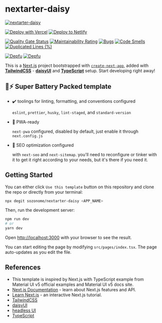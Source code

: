 # nextarter-daisy

[![nextarter-daisy](https://socialify.git.ci/sozonome/nextarter-daisy/image?description=1&language=1&owner=1&stargazers=1&theme=Dark)](https://github.com/sozonome/nextarter-daisy)

[![Deploy with Vercel](https://vercel.com/button)](https://vercel.com/import/git?s=https://github.com/sozonome/nextarter-daisy) [![Deploy to Netlify](https://www.netlify.com/img/deploy/button.svg)](https://app.netlify.com/start/deploy?repository=https://github.com/sozonome/nextarter-daisy)

[![Quality Gate Status](https://sonarcloud.io/api/project_badges/measure?project=sozonome_nextarter-daisy&metric=alert_status)](https://sonarcloud.io/dashboard?id=sozonome_nextarter-daisy) [![Maintainability Rating](https://sonarcloud.io/api/project_badges/measure?project=sozonome_nextarter-daisy&metric=sqale_rating)](https://sonarcloud.io/dashboard?id=sozonome_nextarter-daisy) [![Bugs](https://sonarcloud.io/api/project_badges/measure?project=sozonome_nextarter-daisy&metric=bugs)](https://sonarcloud.io/dashboard?id=sozonome_nextarter-daisy) [![Code Smells](https://sonarcloud.io/api/project_badges/measure?project=sozonome_nextarter-daisy&metric=code_smells)](https://sonarcloud.io/dashboard?id=sozonome_nextarter-daisy) [![Duplicated Lines (%)](https://sonarcloud.io/api/project_badges/measure?project=sozonome_nextarter-daisy&metric=duplicated_lines_density)](https://sonarcloud.io/dashboard?id=sozonome_nextarter-daisy)

[![Depfu](https://badges.depfu.com/badges/9a11af542088ae56d7e4be5e95ffdc47/overview.svg)](https://depfu.com/github/sozonome/nextarter-daisy?project_id=32237) [![Depfu](https://badges.depfu.com/badges/9a11af542088ae56d7e4be5e95ffdc47/count.svg)](https://depfu.com/github/sozonome/nextarter-daisy?project_id=32237)

This is a [Next.js](https://nextjs.org/) project bootstrapped with [`create-next-app`](https://github.com/vercel/next.js/tree/canary/packages/create-next-app), added with [**TailwindCSS**](https://tailwindcss.com) - [**daisyUI**](https://daisyui.com) and [**TypeScript**](https://www.typescriptlang.org) setup.
Start developing right away!

## 🔋⚡ Super Battery Packed template

- ✔️ toolings for linting, formatting, and conventions configured

  `eslint`, `prettier`, `husky`, `lint-staged`, and `standard-version`

- 📱 PWA-ready

  `next-pwa` configured, disabled by default, just enable it through `next.config.js`

- 🔎 SEO optimization configured

  with `next-seo` and `next-sitemap`. you'll need to reconfigure or tinker with it to get it right according to your needs, but it's there if you need it.

## Getting Started

You can either click `Use this template` button on this repository and clone the repo or directly from your terminal:

```bash
npx degit sozonome/nextarter-daisy <APP_NAME>
```

Then, run the development server:

```bash
npm run dev
# or
yarn dev
```

Open [http://localhost:3000](http://localhost:3000) with your browser to see the result.

You can start editing the page by modifying `src/pages/index.tsx`. The page auto-updates as you edit the file.

## References

- This template is inspired by Next.js with TypeScript example from Material UI v5 official examples and Material UI v5 docs site.
- [Next.js Documentation](https://nextjs.org/docs) - learn about Next.js features and API.
- [Learn Next.js](https://nextjs.org/learn) - an interactive Next.js tutorial.
- [TailwindCSS](https://tailwindcss.com)
- [daisyUI](https://daisyui.com)
- [headless UI](https://headlessui.dev/)
- [TypeScript](https://www.typescriptlang.org)
